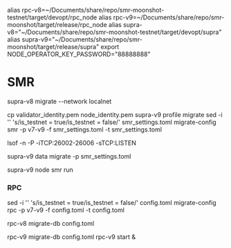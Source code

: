 alias rpc-v8=~/Documents/share/repo/smr-moonshot-testnet/target/devopt/rpc_node
alias rpc-v9=~/Documents/share/repo/smr-moonshot/target/release/rpc_node
alias supra-v8="~/Documents/share/repo/smr-moonshot-testnet/target/devopt/supra"
alias supra-v9="~/Documents/share/repo/smr-moonshot/target/release/supra"
export NODE_OPERATOR_KEY_PASSWORD="88888888"


# SMR
supra-v8 migrate --network localnet


cp validator_identity.pem node_identity.pem
supra-v9 profile migrate
sed -i '' 's/is_testnet = true/is_testnet = false/' smr_settings.toml
migrate-config smr -p v7-v9 -f smr_settings.toml -t smr_settings.toml


lsof -n -P -iTCP:26002-26006 -sTCP:LISTEN

supra-v9 data migrate -p smr_settings.toml


supra-v9 node smr run


### RPC
sed -i '' 's/is_testnet = true/is_testnet = false/' config.toml
migrate-config rpc -p v7-v9  -f config.toml -t config.toml



rpc-v8 migrate-db config.toml

rpc-v9 migrate-db config.toml
rpc-v9 start &
